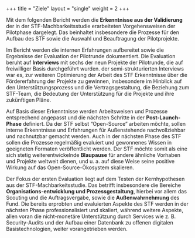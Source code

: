 +++
title = "Ziele"
layout = "single"
weight = 2
+++

Mit dem folgenden Bericht werden die **Erkenntnisse aus der Validierung**
der in der STF-Machbarkeitsstudie erarbeiteten Vorgehensweisen der
Pilotphase dargelegt. Das beinhaltet insbesondere die Prozesse für den
Aufbau des STF sowie die Auswahl und Beauftragung der Pilotprojekte.

Im Bericht werden die internen Erfahrungen aufbereitet sowie die Ergebnisse der
Evaluation der Pilotrunde dokumentiert. Die Evaluation beruht auf **Interviews** mit sechs
der neun Projekte der Pilotrunde, die auf freiwilliger Basis durchgeführt wurden.
der semi-strukturierten Interviews war es, zur weiteren Optimierung der Arbeit des STF
Erkenntnisse über die Fördererfahrung der Projekte zu gewinnen, insbesondere im
Hinblick auf den Unterstützungsprozess und die Vertragsgestaltung, die Beziehung
zum STF-Team, die Bedeutung der Unterstützung für die Projekte und ihre zukünftigen
Pläne.

Auf Basis dieser Erkenntnisse werden Arbeitsweisen und Prozesse entsprechend
angepasst und die nächsten Schritte in der **Post-Launch-Phase** definiert. Da der STF
selbst “Open-Source” arbeiten möchte, sollen interne Erkenntnisse und Erfahrungen für
Außenstehende nachvollziehbar und nachnutzbar gemacht werden. Auch in der
nächsten Phase des STF sollen die Prozesse regelmäßig evaluiert und gewonnenes
Wissen in geeigneten Formaten veröffentlicht werden. Der STF möchte somit als eine
sich stetig weiterentwickelnde **Blaupause** für andere ähnliche Vorhaben und Projekte
weltweit dienen, und u. a. auf diese Weise seine positive Wirkung auf das
Open-Source-Ökosystem skalieren.

Der Fokus der ersten Evaluation liegt auf dem Testen der Kernhypothesen aus der
STF-Machbarkeitsstudie. Das betrifft insbesondere die Bereiche **Organisations-entwicklung und Prozessgestaltung**, hierbei vor allem das Scouting und die
Auftragsvergabe, sowie die **Außenwahrnehmung** des Fund. Die bereits erprobten und
evaluierten Aspekte des STF werden in der nächsten Phase professionalisiert und
skaliert, während weitere Aspekte, allen voran die nicht-monetäre Unterstützung durch
Services wie z. B. Security-Audits und der Aufbau einer Datenbank zu offenen digitalen
Basistechnologien, weiter vorangetrieben werden.